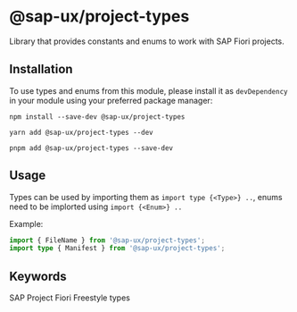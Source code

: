 # @sap-ux/project-types

Library that provides constants and enums to work with SAP Fiori projects.

## Installation
To use types and enums from this module, please install it as `devDependency` in your module using your preferred package manager:

```
npm install --save-dev @sap-ux/project-types
```
```
yarn add @sap-ux/project-types --dev
```
```
pnpm add @sap-ux/project-types --save-dev
```

## Usage
Types can be used by importing them as `import type {<Type>} ..`, enums need to be implorted using `import {<Enum>} ..`

Example:

```typescript
import { FileName } from '@sap-ux/project-types';
import type { Manifest } from '@sap-ux/project-types';
```

## Keywords
SAP Project Fiori Freestyle types
